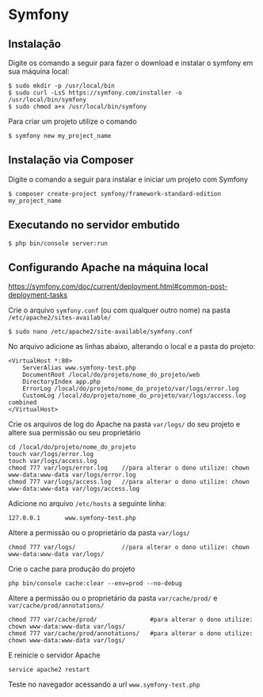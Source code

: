 # Symfony

## Instalação

Digite os comando a seguir para fazer o download e instalar o symfony em sua máquina local:

    $ sudo mkdir -p /usr/local/bin
    $ sudo curl -LsS https://symfony.com/installer -o /usr/local/bin/symfony
    $ sudo chmod a+x /usr/local/bin/symfony

Para criar um projeto utilize o comando

    $ symfony new my_project_name



## Instalação via Composer

Digite o comando a seguir para instalar e iniciar um projeto com Symfony

    $ composer create-project symfony/framework-standard-edition my_project_name



## Executando no servidor embutido

    $ php bin/console server:run


## Configurando Apache na máquina local

https://symfony.com/doc/current/deployment.html#common-post-deployment-tasks

Crie o arquivo `symfony.conf` (ou com qualquer outro nome) na pasta `/etc/apache2/sites-available/`

    $ sudo nano /etc/apache2/site-available/symfony.conf

No arquivo adicione as linhas abaixo, alterando o local e a pasta do projeto:

    <VirtualHost *:80>
        ServerAlias www.symfony-test.php
        DocumentRoot /local/do/projeto/nome_do_projeto/web
        DirectoryIndex app.php
        ErrorLog /local/do/projeto/nome_do_projeto/var/logs/error.log
        CustomLog /local/do/projeto/nome_do_projeto/var/logs/access.log combined
    </VirtualHost>

Crie os arquivos de log do Apache na pasta `var/logs/` do seu projeto e altere sua permissão ou seu proprietário

    cd /local/do/projeto/nome_do_projeto
    touch var/logs/error.log
    touch var/logs/access.log
    chmod 777 var/logs/error.log    //para alterar o dono utilize: chown www-data:www-data var/logs/error.log
    chmod 777 var/logs/access.log   //para alterar o dono utilize: chown www-data:www-data var/logs/access.log

Adicione no arquivo `/etc/hosts` a seguinte linha:

    127.0.0.1       www.symfony-test.php

Altere a permissão ou o proprietário da pasta `var/logs/`

    chmod 777 var/logs/             //para alterar o dono utilize: chown www-data:www-data var/logs/

Crie o cache para produção do projeto

    php bin/console cache:clear --env=prod --no-debug

Altere a permissão ou o proprietário da pasta `var/cache/prod/` e `var/cache/prod/annotations/`

    chmod 777 var/cache/prod/               #para alterar o dono utilize: chown www-data:www-data var/logs/
    chmod 777 var/cache/prod/annotations/   #para alterar o dono utilize: chown www-data:www-data var/logs/


E reinicie o servidor Apache

    service apache2 restart


Teste no navegador acessando a url `www.symfony-test.php`